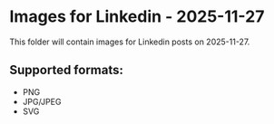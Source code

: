 # Images for Linkedin - 2025-11-27

This folder will contain images for Linkedin posts on 2025-11-27.

## Supported formats:
- PNG
- JPG/JPEG
- SVG
